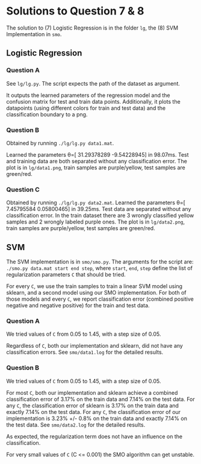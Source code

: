 # Solutions to Question 7 & 8

The solution to (7) Logistic Regression is in the folder `lg`, the (8) SVM Implementation in `smo`.

## Logistic Regression

### Question A

See `lg/lg.py`. The script expects the path of the dataset as argument.

It outputs the learned parameters of the regression model and the confusion matrix for test and train data points.
Additionally, it plots the datapoints (using different colors for train and test data) and the classification boundary to a png.

### Question B

Obtained by running `./lg/lg.py data1.mat`.

Learned the parameters θ=[ 31.29378289  -9.54228945] in 98.07ms.
Test and training data are both separated without any classification error.
The plot is in `lg/data1.png`, train samples are purple/yellow, test samples are green/red.

### Question C

Obtained by running `./lg/lg.py data2.mat`.
Learned the parameters θ=[ 7.45795584  0.05800465] in 39.25ms.
Test data are separated without any classification error.
In the train dataset there are 3 wrongly classified yellow samples and 2 wrongly labeled purple ones.
The plot is in `lg/data2.png`, train samples are purple/yellow, test samples are green/red.

## SVM

The SVM implementation is in `smo/smo.py`. The arguments for the script are: `./smo.py data.mat start end step`, where `start`, `end`, `step` define the list of regularization parameters `C` that should be tried.

For every `C`, we use the train samples to train a linear SVM model using sklearn, and a second model using our SMO implementation.
For both of those models and every `C`, we report classification error (combined positive negative and negative positive) for the train and test data.

### Question A

We tried values of `C` from 0.05 to 1.45, with a step size of 0.05.

Regardless of `C`, both our implementation and sklearn, did not have any classification errors.
See `smo/data1.log` for the detailed results.

### Question B

We tried values of `C` from 0.05 to 1.45, with a step size of 0.05.

For most `C`, both our implementation and sklearn achieve a combined classification error of 3.17% on the train data and 7.14% on the test data.
For any `C`, the classification error of sklearn is 3.17% on the train data and exactly 7.14% on the test data.
For any `C`, the classification error of our implementation is 3.23% +/- 0.8% on the train data and exactly 7.14% on the test data.
See `smo/data2.log` for the detailed results.

As expected, the regularization term does not have an influence on the classification.

For very small values of `C` (C <= 0.001) the SMO algorithm can get unstable.
